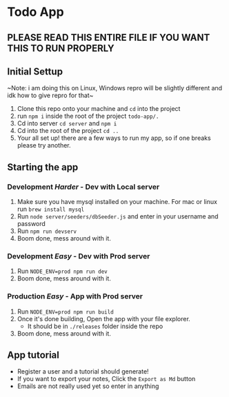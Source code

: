 # Todo App

## PLEASE READ THIS ENTIRE FILE IF YOU WANT THIS TO RUN PROPERLY
## Initial Settup  
~Note: i am doing this on Linux, Windows repro will be slightly different and idk how to give repro for that~  
1. Clone this repo onto your machine and `cd` into the project  
1. run `npm i` inside the root of the project `todo-app/.`  
1. Cd into server `cd server` and `npm i`
1. Cd into the root of the project `cd ..`
1. Your all set up! there are a few ways to run my app, so if one breaks please try another.

## Starting the app
### Development *Harder* - Dev with Local server
1. Make sure you have mysql installed on your machine. For mac or linux run `brew install mysql`
1. Run `node server/seeders/dbSeeder.js` and enter in your username and password
1. Run `npm run devserv`
1. Boom done, mess around with it.  

### Development *Easy* - Dev with Prod server
1. Run `NODE_ENV=prod npm run dev`
1. Boom done, mess around with it.  

### Production *Easy* - App with Prod server
1. Run `NODE_ENV=prod npm run build`
1. Once it's done building, Open the app with your file explorer.  
    * It should be in `./releases` folder inside the repo
1. Boom done, mess around with it.

## App tutorial
* Register a user and a tutorial should generate!
* If you want to export your notes, Click the `Export as Md` button
* Emails are not really used yet so enter in anything
